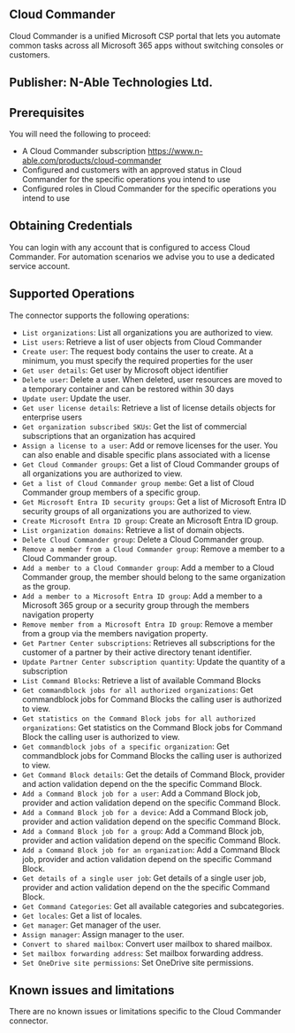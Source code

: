 ## Cloud Commander
Cloud Commander is a unified Microsoft CSP portal that lets you automate common tasks across all Microsoft 365 apps without switching consoles or customers.

## Publisher: N-Able Technologies Ltd.

## Prerequisites
You will need the following to proceed:
* A Cloud Commander subscription https://www.n-able.com/products/cloud-commander
* Configured and customers with an approved status in Cloud Commander for the specific operations you intend to use
* Configured roles in Cloud Commander for the specific operations you intend to use

## Obtaining Credentials
You can login with any account that is configured to access Cloud Commander. For automation scenarios we advise you to use a dedicated service account.

## Supported Operations
The connector supports the following operations:
* `List organizations`: List all organizations you are authorized to view.
* `List users`: Retrieve a list of user objects from Cloud Commander
* `Create user`: The request body contains the user to create. At a minimum, you must specify the required properties for the user
* `Get user details`: Get user by Microsoft object identifier
* `Delete user`: Delete a user. When deleted, user resources are moved to a temporary container and can be restored within 30 days
* `Update user`: Update the user.
* `Get user license details`: Retrieve a list of license details objects for enterprise users
* `Get organization subscribed SKUs`: Get the list of commercial subscriptions that an organization has acquired
* `Assign a license to a user`: Add or remove licenses for the user. You can also enable and disable specific plans associated with a license
* `Get Cloud Commander groups`: Get a list of Cloud Commander groups of all organizations you are authorized to view.
* `Get a list of Cloud Commander group membe`: Get a list of Cloud Commander group members of a specific group.
* `Get Microsoft Entra ID security groups`: Get a list of Microsoft Entra ID security groups of all organizations you are authorized to view.
* `Create Microsoft Entra ID group`: Create an Microsoft Entra ID group.
* `List organization domains`: Retrieve a list of domain objects.
* `Delete Cloud Commander group`: Delete a Cloud Commander group.
* `Remove a member from a Cloud Commander group`: Remove a member to a Cloud Commander group.
* `Add a member to a Cloud Commander group`: Add a member to a Cloud Commander group, the member should belong to the same organization as the group.
* `Add a member to a Microsoft Entra ID group`: Add a member to a Microsoft 365 group or a security group through the members navigation property
* `Remove member from a Microsoft Entra ID group`: Remove a member from a group via the members navigation property.
* `Get Partner Center subscriptions`: Retrieves all subscriptions for the customer of a partner by their active directory tenant identifier.
* `Update Partner Center subscription quantity`: Update the quantity of a subscription
* `List Command Blocks`: Retrieve a list of available Command Blocks
* `Get commandblock jobs for all authorized organizations`: Get commandblock jobs for Command Blocks the calling user is authorized to view.
* `Get statistics on the Command Block jobs for all authorized organizations`: Get statistics on the Command Block jobs for Command Block the calling user is authorized to view.
* `Get commandblock jobs of a specific organization`: Get commandblock jobs for Command Blocks the calling user is authorized to view.
* `Get Command Block details`: Get the details of Command Block, provider and action validation depend on the the specific Command Block.
* `Add a Command Block job for a user`: Add a Command Block job, provider and action validation depend on the specific Command Block.
* `Add a Command Block job for a device`: Add a Command Block job, provider and action validation depend on the specific Command Block.
* `Add a Command Block job for a group`: Add a Command Block job, provider and action validation depend on the specific Command Block.
* `Add a Command Block job for an organization`: Add a Command Block job, provider and action validation depend on the specific Command Block.
* `Get details of a single user job`: Get details of a single user job, provider and action validation depend on the the specific Command Block.
* `Get Command Categories`: Get all available categories and subcategories.
* `Get locales`: Get a list of locales.
* `Get manager`: Get manager of the user.
* `Assign manager`: Assign manager to the user.
* `Convert to shared mailbox`: Convert user mailbox to shared mailbox.
* `Set mailbox forwarding address`: Set mailbox forwarding address.
* `Set OneDrive site permissions`: Set OneDrive site permissions.

## Known issues and limitations
There are no known issues or limitations specific to the Cloud Commander connector.